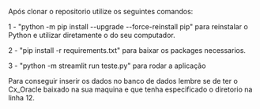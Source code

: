 Após clonar o repositorio utilize os seguintes comandos:

1 - "python -m pip install --upgrade --force-reinstall pip" para reinstalar o Python e utilizar diretamente o do seu computador.

2 - "pip install -r  requirements.txt" para baixar os packages necessarios.

3 - "python -m streamlit run teste.py" para rodar a aplicação


Para conseguir inserir os dados no banco de dados lembre se de ter o Cx_Oracle baixado na sua maquina e que tenha especificado o diretorio na linha 12.
